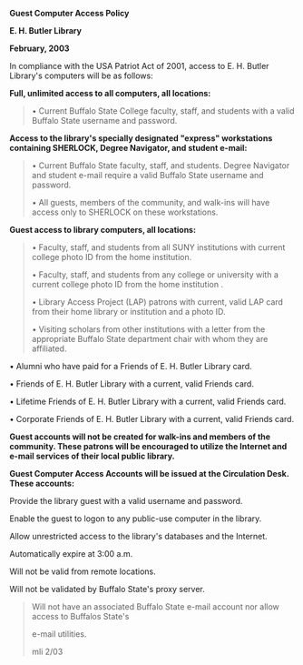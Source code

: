**Guest Computer Access Policy**

**E. H. Butler Library**

**February, 2003**

In compliance with the USA Patriot Act of 2001, access to E. H. Butler Library's computers will be as follows:

**Full, unlimited access to all computers, all locations:**

> • Current Buffalo State College faculty, staff, and students with a valid Buffalo State username and password.

**Access to the library's specially designated "express" workstations containing SHERLOCK, Degree Navigator, and student e-mail:**

> • Current Buffalo State faculty, staff, and students. Degree Navigator and student e-mail require a valid Buffalo State username and password.
>
> • All guests, members of the community, and walk-ins will have access only to SHERLOCK on these workstations.

**Guest access to library computers, all locations:**

> • Faculty, staff, and students from all SUNY institutions with current college photo ID from the home institution.
>
> • Faculty, staff, and students from any college or university with a current college photo ID from the home institution .
>
> • Library Access Project (LAP) patrons with current, valid LAP card from their home library or institution and a photo ID.
>
> • Visiting scholars from other institutions with a letter from the appropriate Buffalo State department chair with whom they are affiliated.

• Alumni who have paid for a Friends of E. H. Butler Library card.

• Friends of E. H. Butler Library with a current, valid Friends card.

• Lifetime Friends of E. H. Butler Library with a current, valid Friends card.

• Corporate Friends of E. H. Butler Library with a current, valid Friends card.

**Guest accounts will not be created for walk-ins and members of the community. These patrons will be encouraged to utilize the Internet and e-mail services of their local public library.**

**Guest Computer Access Accounts will be issued at the Circulation Desk. These accounts:**

Provide the library guest with a valid username and password.

Enable the guest to logon to any public-use computer in the library.

Allow unrestricted access to the library's databases and the Internet.

Automatically expire at 3:00 a.m.

Will not be valid from remote locations.

Will not be validated by Buffalo State's proxy server.

> Will not have an associated Buffalo State e-mail account nor allow access to Buffalos State's
>
> e-mail utilities.
>
> mli 2/03
